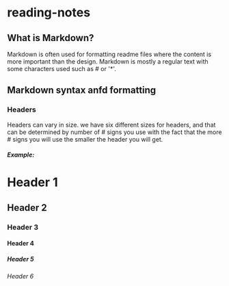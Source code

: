 # reading-notes

## What is Markdown?
Markdown is often used for formatting readme files where the content is more important than the design. Markdown is mostly a regular text with some characters used such as # or '*'.


## Markdown syntax anfd formatting

### Headers 
Headers can vary in size. we have six different sizes for headers, and that can be determined by number of # signs you use with the fact that the more # signs you will use the smaller the header you will get.

##### Example:

# Header 1
## Header 2
### Header 3
#### Header 4
##### Header 5
###### Header 6




